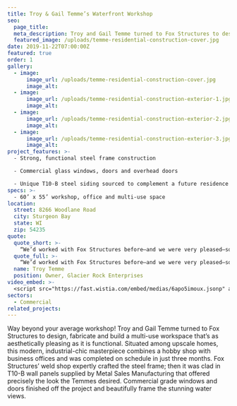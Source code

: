 ```yaml
---
title: Troy & Gail Temme’s Waterfront Workshop
seo:
  page_title:
  meta_description: Troy and Gail Temme turned to Fox Structures to design, fabricate and build a multi-use workspace that’s as aesthetically pleasing as it is functional.
  featured_image: /uploads/temme-residential-construction-cover.jpg
date: 2019-11-22T07:00:00Z
featured: true
order: 1
gallery: 
  - image: 
      image_url: /uploads/temme-residential-construction-cover.jpg
      image_alt:
  - image: 
      image_url: /uploads/temme-residential-construction-exterior-1.jpg
      image_alt:
  - image: 
      image_url: /uploads/temme-residential-construction-exterior-2.jpg
      image_alt:
  - image: 
      image_url: /uploads/temme-residential-construction-exterior-3.jpg
      image_alt:
project_features: >-
  - Strong, functional steel frame construction

  - Commercial glass windows, doors and overhead doors

  - Unique T10-B steel siding sourced to complement a future residence on the property
specs: >-
  - 60’ x 55’ workshop, office and multi-use space
location:
  street: 8266 Woodlane Road
  city: Sturgeon Bay
  state: WI
  zip: 54235
quote:
  quote_short: >-
    “We’d worked with Fox Structures before—and we were very pleased—so we knew they were the company to build a new workshop on our waterfront lot. They do what they say they’re going to do and they stand behind their work.“
  quote_full: >-
    “We’d worked with Fox Structures before—and we were very pleased—so we knew they were the company to build a new workshop on our waterfront lot. They do what they say they’re going to do and they stand behind their work. When a few obstacles came up, they worked with us and kept at it until they got things exactly how we wanted them. They created an awesome space! It’s a really unique, cool building with a sleek, contemporary look—not at all cookie cutter. I like watching people see it for the first time … it’s not like anything they’ve seen before. Fox Structures was excellent throughout the building process. They’re just a really good company.”
  name: Troy Temme 
  position: Owner, Glacier Rock Enterprises
video_embed: >-
  <script src="https://fast.wistia.com/embed/medias/6apo5imoux.jsonp" async></script><script src="https://fast.wistia.com/assets/external/E-v1.js" async></script><div class="wistia_responsive_padding" style="padding:56.25% 0 0 0;position:relative;"><div class="wistia_responsive_wrapper" style="height:100%;left:0;position:absolute;top:0;width:100%;"><div class="wistia_embed wistia_async_6apo5imoux videoFoam=true" style="height:100%;position:relative;width:100%"><div class="wistia_swatch" style="height:100%;left:0;opacity:0;overflow:hidden;position:absolute;top:0;transition:opacity 200ms;width:100%;"><img src="https://fast.wistia.com/embed/medias/6apo5imoux/swatch" style="filter:blur(5px);height:100%;object-fit:contain;width:100%;" alt="" aria-hidden="true" onload="this.parentNode.style.opacity=1;" /></div></div></div></div>
sectors:
  - Commercial
related_projects: 
---
```


Way beyond your average workshop! Troy and Gail Temme turned to Fox Structures to design, fabricate and build a multi-use workspace that’s as aesthetically pleasing as it is functional. Situated among upscale homes, this modern, industrial-chic masterpiece combines a hobby shop with business offices and was completed on schedule in just three months. Fox Structures’ weld shop expertly crafted the steel frame; then it was clad in T10-B wall panels supplied by Metal Sales Manufacturing that offered precisely the look the Temmes desired. Commercial grade windows and doors finished off the project and beautifully frame the stunning water views.
